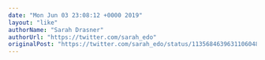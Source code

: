 ```yaml
---
date: "Mon Jun 03 23:08:12 +0000 2019"
layout: "like"
authorName: "Sarah Drasner"
authorUrl: "https://twitter.com/sarah_edo"
originalPost: "https://twitter.com/sarah_edo/status/1135684639631106048"
---
```

